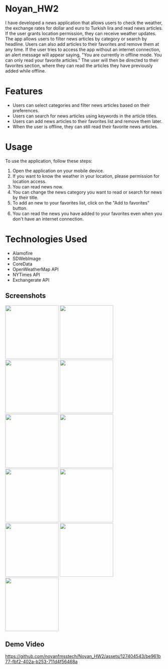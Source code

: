 # Noyan_HW2
I have developed a news application that allows users to check the weather, the exchange rates for dollar and euro to Turkish lira and read news articles. If the user grants location permission, they can receive weather updates. The app allows users to filter news articles by category or search by headline. Users can also add articles to their favorites and remove them at any time. If the user tries to access the app without an internet connection, an alert message will appear saying, "You are currently in offline mode. You can only read your favorite articles." The user will then be directed to their favorites section, where they can read the articles they have previously added while offline.

# Features
- Users can select categories and filter news articles based on their preferences.
- Users can search for news articles using keywords in the article titles.
- Users can add news articles to their favorites list and remove them later.
- When the user is offline, they can still read their favorite news articles.

# Usage
To use the application, follow these steps:
1. Open the application on your mobile device.
2. If you want to know the weather in your location, please permission for location access.
3. You can read news now.
4. You can change the news category you want to read or search for news by their title.
5. To add an new to your favorites list, click on the "Add to favorites" button.
6. You can read the news you have added to your favorites even when you don't have an internet connection.

# Technologies Used
- Alamofire
- SDWebImage
- CoreData
- OpenWeatherMap API
- NYTimes API
- Exchangerate API

## Screenshots
<img width="170" src="https://github.com/noyanfmsstech/Noyan_HW2/assets/127404543/e101ed41-f18c-45db-a1cb-f781d961b785"> <img width="170" src="https://github.com/noyanfmsstech/Noyan_HW2/assets/127404543/1c5aa145-beec-443b-99d4-bf3e7744deef">
<img width="170" src="https://github.com/noyanfmsstech/Noyan_HW2/assets/127404543/644373fa-c7fb-4984-af74-1eaca9266e8d">
<img width="170" src="https://github.com/noyanfmsstech/Noyan_HW2/assets/127404543/a5027109-090f-4a09-98c2-38c0e0366da5">
<img width="170" src="https://github.com/noyanfmsstech/Noyan_HW2/assets/127404543/1f66d764-310f-4d2c-bbc8-14b6ecbc80cc">
<img width="170" src="https://github.com/noyanfmsstech/Noyan_HW2/assets/127404543/558af15a-f233-4ffb-a04c-8d47acbbb74b">
<img width="170" src="https://github.com/noyanfmsstech/Noyan_HW2/assets/127404543/29ffa119-8999-4667-a713-3e0ef9cb400f">
<img width="170" src="https://github.com/noyanfmsstech/Noyan_HW2/assets/127404543/7aaffc1c-2c2e-44f7-91e3-07094211cb97">
<img width="170" src="https://github.com/noyanfmsstech/Noyan_HW2/assets/127404543/810f7c68-321e-4ee3-acad-241f96610078">
<img width="170" src="https://github.com/noyanfmsstech/Noyan_HW2/assets/127404543/44b1c82b-efbb-4f87-8e0c-bd2b5154ae1c">
<img width="170" src="https://github.com/noyanfmsstech/Noyan_HW2/assets/127404543/0be1c646-a403-44e4-a6e5-da667abdb351">

## Demo Video
https://github.com/noyanfmsstech/Noyan_HW2/assets/127404543/be961b77-fbf2-402a-b253-711d4f56468a


